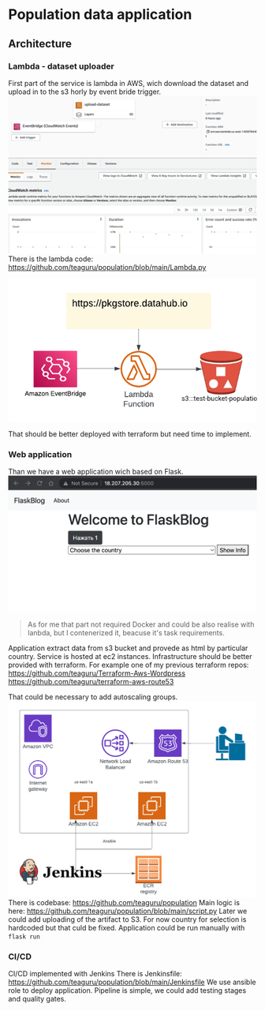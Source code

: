 # Population data application
## Architecture
### Lambda - dataset uploader
First part of the service is lambda in AWS, wich download the dataset and upload in to the s3 horly by event bride trigger.
![N|Pic](https://github.com/teaguru/population/blob/main/lambda_schedule.png?raw=true)
There is the lambda code:
https://github.com/teaguru/population/blob/main/Lambda.py

![N|Pic](https://github.com/teaguru/population/blob/main/lambda.png?raw=true)

That should be better deployed with terraform but need time to implement.

### Web application
Than we have a web application wich based on Flask.
![N|Pic](https://github.com/teaguru/population/blob/main/app.png?raw=true)
> As for me that part not required Docker and could be also realise with lanbda, but I contenerized it, beacuse it's task requirements.

Application extract data from s3 bucket and provede as html by particular country.
Service is hosted at ec2 instances.
Infrastructure should be better provided with terraform.
For example one of my previous terraform repos:
https://github.com/teaguru/Terraform-Aws-Wordpress
https://github.com/teaguru/terraform-aws-route53

That could be necessary to add autoscaling groups.
![N|Pic](https://github.com/teaguru/population/blob/main/Cloud_Architecture.png?raw=true)
There is codebase:
https://github.com/teaguru/population
Main logic is here:
https://github.com/teaguru/population/blob/main/script.py
Later we could add uploading of the artifact to S3. For now country for selection is hardcoded but that culd be fixed.
Application could be run manually with 
``flask run``

### CI/CD
CI/CD implemented with Jenkins
There is Jenkinsfile:
https://github.com/teaguru/population/blob/main/Jenkinsfile
We use ansible role to deploy application.
Pipeline is simple, we could add testing stages and quality gates.


